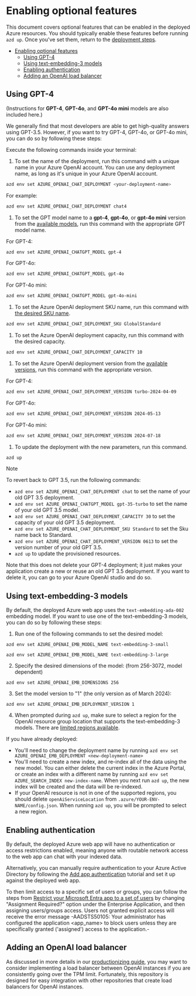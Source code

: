 
# Enabling optional features

This document covers optional features that can be enabled in the deployed Azure resources.
You should typically enable these features before running `azd up`. Once you've set them, return to the [deployment steps](../README.md#deploying).

- [Enabling optional features](#enabling-optional-features)
  - [Using GPT-4](#using-gpt-4)
  - [Using text-embedding-3 models](#using-text-embedding-3-models)
  - [Enabling authentication](#enabling-authentication)
  - [Adding an OpenAI load balancer](#adding-an-openai-load-balancer)

## Using GPT-4

(Instructions for **GPT-4**, **GPT-4o**, and **GPT-4o mini** models are also included here.)

We generally find that most developers are able to get high-quality answers using GPT-3.5. However, if you want to try GPT-4, GPT-4o, or GPT-4o mini, you can do so by following these steps:

Execute the following commands inside your terminal:

1. To set the name of the deployment, run this command with a unique name in your Azure OpenAI account. You can use any deployment name, as long as it's unique in your Azure OpenAI account.

```bash
azd env set AZURE_OPENAI_CHAT_DEPLOYMENT <your-deployment-name>
```

For example:

```bash
azd env set AZURE_OPENAI_CHAT_DEPLOYMENT chat4
```

1. To set the GPT model name to a **gpt-4**, **gpt-4o**, or **gpt-4o mini** version from the [available models](https://learn.microsoft.com/azure/ai-services/openai/concepts/models), run this command with the appropriate GPT model name.

For GPT-4:

```bash
azd env set AZURE_OPENAI_CHATGPT_MODEL gpt-4
```

For GPT-4o:

```bash
azd env set AZURE_OPENAI_CHATGPT_MODEL gpt-4o
```

For GPT-4o mini:

```bash
azd env set AZURE_OPENAI_CHATGPT_MODEL gpt-4o-mini
```

1. To set the Azure OpenAI deployment SKU name, run this command with [the desired SKU name](https://learn.microsoft.com/azure/ai-services/openai/how-to/deployment-types#deployment-types).

```bash
azd env set AZURE_OPENAI_CHAT_DEPLOYMENT_SKU GlobalStandard
```

1. To set the Azure OpenAI deployment capacity, run this command with the desired capacity.

```bash
azd env set AZURE_OPENAI_CHAT_DEPLOYMENT_CAPACITY 10
```

1. To set the Azure OpenAI deployment version from the [available versions](https://learn.microsoft.com/azure/ai-services/openai/concepts/models), run this command with the appropriate version.

For GPT-4:

```bash
azd env set AZURE_OPENAI_CHAT_DEPLOYMENT_VERSION turbo-2024-04-09
```

For GPT-4o:

```bash
azd env set AZURE_OPENAI_CHAT_DEPLOYMENT_VERSION 2024-05-13
```

For GPT-4o mini:

```bash
azd env set AZURE_OPENAI_CHAT_DEPLOYMENT_VERSION 2024-07-18
```

1. To update the deployment with the new parameters, run this command.

```bash
azd up
```

> [!NOTE]
> To revert back to GPT 3.5, run the following commands:
>
> * `azd env set AZURE_OPENAI_CHAT_DEPLOYMENT chat` to set the name of your old GPT 3.5 deployment.
> * `azd env set AZURE_OPENAI_CHATGPT_MODEL gpt-35-turbo` to set the name of your old GPT 3.5 model.
> * `azd env set AZURE_OPENAI_CHAT_DEPLOYMENT_CAPACITY 30` to set the capacity of your old GPT 3.5 deployment.
> * `azd env set AZURE_OPENAI_CHAT_DEPLOYMENT_SKU Standard` to set the Sku name back to Standard.
> * `azd env set AZURE_OPENAI_CHAT_DEPLOYMENT_VERSION 0613` to set the version number of your old GPT 3.5.
> * `azd up` to update the provisioned resources.
>
> Note that this does not delete your GPT-4 deployment; it just makes your application create a new or reuse an old GPT 3.5 deployment. If you want to delete it, you can go to your Azure OpenAI studio and do so.

## Using text-embedding-3 models

By default, the deployed Azure web app uses the `text-embedding-ada-002` embedding model. If you want to use one of the text-embedding-3 models, you can do so by following these steps:

1. Run one of the following commands to set the desired model:

```shell
azd env set AZURE_OPENAI_EMB_MODEL_NAME text-embedding-3-small
```

```shell
azd env set AZURE_OPENAI_EMB_MODEL_NAME text-embedding-3-large
```

2. Specify the desired dimensions of the model: (from 256-3072, model dependent)

```shell
azd env set AZURE_OPENAI_EMB_DIMENSIONS 256
```

3. Set the model version to "1" (the only version as of March 2024):

```shell
azd env set AZURE_OPENAI_EMB_DEPLOYMENT_VERSION 1
```

4. When prompted during `azd up`, make sure to select a region for the OpenAI resource group location that supports the text-embedding-3 models. There are [limited regions available](https://learn.microsoft.com/azure/ai-services/openai/concepts/models#embeddings-models).

If you have already deployed:

* You'll need to change the deployment name by running `azd env set AZURE_OPENAI_EMB_DEPLOYMENT <new-deployment-name>`
* You'll need to create a new index, and re-index all of the data using the new model. You can either delete the current index in the Azure Portal, or create an index with a different name by running `azd env set AZURE_SEARCH_INDEX new-index-name`. When you next run `azd up`, the new index will be created and the data will be re-indexed.
* If your OpenAI resource is not in one of the supported regions, you should delete `openAiServiceLocation` from `.azure/YOUR-ENV-NAME/config.json`. When running `azd up`, you will be prompted to select a new region.

## Enabling authentication

By default, the deployed Azure web app will have no authentication or access restrictions enabled, meaning anyone with routable network access to the web app can chat with your indexed data.

Alternatively, you can manually require authentication to your Azure Active Directory by following the [Add app authentication](https://learn.microsoft.com/azure/container-apps/authentication) tutorial and set it up against the deployed web app.

To then limit access to a specific set of users or groups, you can follow the steps from [Restrict your Microsoft Entra app to a set of users](https://learn.microsoft.com/entra/identity-platform/howto-restrict-your-app-to-a-set-of-users) by changing "Assignment Required?" option under the Enterprise Application, and then assigning users/groups access.  Users not granted explicit access will receive the error message -AADSTS50105: Your administrator has configured the application <app_name> to block users unless they are specifically granted ('assigned') access to the application.-

## Adding an OpenAI load balancer

As discussed in more details in our [productionizing guide](./prod.md), you may want to consider implementing a load balancer between OpenAI instances if you are consistently going over the TPM limit.
Fortunately, this repository is designed for easy integration with other repositories that create load balancers for OpenAI instances.
